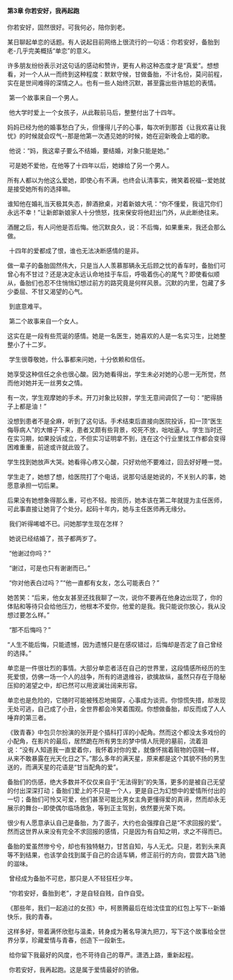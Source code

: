   #### 第3章 你若安好，我再起跑

你若安好，固然很好。可我何必，陪你到老。 

​    某日聊起单恋的话题。有人说起目前网络上很流行的一句话：你若安好，备胎到老-几乎完美概括“单恋”的意义。 

​    许多朋友纷纷表示对这句话的感动和赞许，更有人称这种态度才是“真爱”。想想看，对一个人从一而终到这种程度：默默守候，甘做备胎，不计名份，莫问前程，实在是世间难得的深情之人。也有一些人始终沉默，甚至露出些许尴尬的表情。 

​    第一个故事来自一个男人。 

​    他大学时爱上一个女孩子，从此鞍前马后，整整付出了十四年。 

​    妈妈已经为他的婚事愁白了头，但懂得儿子的心事，每次听到那首《让我欢喜让我忧》的时候就会叹气--那是他第一次遇见她的时候，她在迎新晚会上唱的歌。 

​    他说：“妈，我这辈子要么不结婚，要结婚，对象只能是她。” 

​    可是她不爱他，在他等了十四年以后，她嫁给了另一个男人。 

​    所有人都以为他这么爱她，即使心有不满，也终会认清事实，微笑着祝福--爱她就是接受她所有的选择嘛。 

​    谁知他在婚礼当天极其失态，醉酒掀桌，对着新娘大吼：“你不懂爱，我诅咒你们永远不幸！”让新郎新娘家人十分愤怒，找来保安将他赶出门外，从此断绝往来。 

​    酒醒之后，有人问他是否后悔。他沉默良久，说：不后悔，如果重来，我还会那么做。 

​    十四年的爱都成了恨，谁也无法决断感情的是非。 

​    做一辈子的备胎固然伟大，只是当人人羡慕那辆永无后顾之忧的香车时，备胎们可曾心有不甘过？还是决定永远认命地挂于车后，呼吸着伤心的尾气？即使看似顺从，备胎们也忍不住悄悄幻想过前方的路究竟是何样风景。沉默的内里，包藏了多少委屈、不甘又渴望的心气。 

​    到底意难平。 

​    第二个故事来自一个女人。 

​    这实在是一段有些荒诞的感情。她是一名医生，她喜欢的人是一名实习生，比她整整小了十二岁。 

​    学生很尊敬她，什么事都来问她，十分依赖和信任。 

​    她享受这种信任之余也很心酸。因为她看得出，学生未必对她的心思一无所觉，然而他对她并无一丝男女之情。 

​    有一次，学生观摩她的手术。开刀对象比较胖，学生无意间调侃了一句：“肥得肠子上都是油！” 

​    没想到患者不是全麻，听到了这句话。手术结束后直接向医院投诉，扣一顶“医生侮辱病人”的大帽子下来，患者又颇有些背景，咬死不放，咄咄逼人。学生当时还在实习期，如果投诉成立，不但实习证明拿不到，连在这个行业里找工作都会变得困难重重，前途或许就此毁了。 

​    学生找到她放声大哭。她看得心疼又心酸，只好劝他不要难过，回去好好睡一觉。 

​    学生走了，她想了想，给医院打了个电话，说那句话是她说的，不关别人的事，她愿意承担一切后果。 

​    后果没有她想象得那么重，可也不轻。按资历，她本该在第二年就提为主任医师，可此事直接让她背了个处分。起码十年内，她与主任医师再无缘分。 

​    我们听得唏嘘不已。问她那学生现在怎样？ 

​    她说已经结婚了，孩子都两岁了。 

​    “他谢过你吗？” 

​    “谢过，可是也只有谢谢而已。” 

​    “你对他表白过吗？”“他一直都有女友，怎么可能表白？” 

​    她苦笑：“后来，他女友甚至还找我聊了一次，说你不要再在他身边出现了，你的体贴和等待只会给他压力，他根本不爱你，他爱的是我。我只能说你放心，我从没想过要怎么样。” 

​    “那不后悔吗？” 

​    “人生不能后悔，只能遗憾，因为遗憾只是在感叹错过，后悔却是否定了自己曾经的选择。” 

​    单恋是一件很壮烈的事情。大部分单恋者活在自己的世界里，这段情感所经历的生死爱恨，仿佛一场一个人的战争，所有的进退维谷，欲擒故纵，虽然只存在于隐秘压抑的渴望之中，却已然可以用波澜壮阔来形容。 

​    单恋也是危险的，它随时可能被残忍地揭穿，心事成为谈资。你惊慌失措，却发现无处可逃，自己成了小丑，全世界都会冷笑着围观。你想做备胎，却反而成了人人唾弃的第三者。 

​    《致青春》中包贝尔扮演的张开是个插科打诨的小配角。然而这个都没太多戏份的小配角，在影片的最后，居然跪在所有男生的梦中情人阮莞的墓前，流着泪说：“没有人知道我一直爱着你，我怀着对你的爱，就像怀揣着赃物的窃贼一样，从来不敢暴露在光天化日之下。”那么多年的满天星，原来都是这个其貌不扬的男生送的，而满天星的花语是“甘当配角的爱”。 

​    备胎们的伤感，绝大多数并不仅仅来自于“无法得到”的失落，更多的是被自己无望的付出深深打动；备胎们爱上的不只是一个人，更是自己为幻想中的爱情所付出的一切；备胎们可怜又可爱，他们甚至可能比男女主角更懂得爱的真谛，然而却永无展示的舞台--即使偶尔临场救急，等到正主驾到，依然要光荣下岗。 

​    很少有人愿意承认自己是备胎，为了面子，大约也会强撑自己是“不求回报的爱”。然而这世界从来没有完全不求回报的感情，只是因为有自知之明，求之不得而已。 

​    备胎的爱虽然惨兮兮，却也有独特魅力，甘苦自知，与人无尤。只是，若到头来真等不到结果，也该学会找到属于自己的合适车辆，修正前行的方向，尝尝大路飞驰的滋味。 

​    曾经成为备胎不可悲，那只是人不轻狂枉少年。 

​    “你若安好，备胎到老”，才是自轻自贱，自作自受。 

​    《那些年，我们一起追过的女孩》中，柯景腾最后在给沈佳宜的红包上写下--新婚快乐，我的青春。 

​    这样多好，带着满怀欣慰与温柔，转身成为著名导演九把刀，写下这个故事给全世界分享，珍藏爱情与青春，创造下一段新生。 

​    给你留下我最好的风度，也不苛待自己的尊严。潇洒上路，重新起程。 

​    你若安好，我再起跑。这是属于爱情最好的骄傲。  